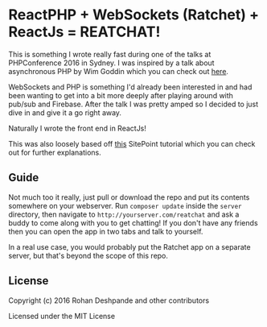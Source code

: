 # ReactPHP + WebSockets (Ratchet) + ReactJs = REATCHAT!

This is something I wrote really fast during one of the talks at PHPConference 2016 in Sydney. I was inspired by a talk about asynchronous PHP by Wim Goddin which you can check out [here](http://www.slideshare.net/wimg/the-promise-of-asynchronous-php-60943938).

WebSockets and PHP is something I'd already been interested in and had been wanting to get into a bit more deeply after playing around with pub/sub and Firebase. After the talk I was pretty amped so I decided to just dive in and give it a go right away. 

Naturally I wrote the front end in ReactJs!

This was also loosely based off [this](http://www.sitepoint.com/how-to-quickly-build-a-chat-app-with-ratchet/) SitePoint tutorial which you can check out for further explanations. 

## Guide

Not much too it really, just pull or download the repo and put its contents somewhere on your webserver. Run `composer update` inside the `server` directory, then navigate to `http://yourserver.com/reatchat` and ask a buddy to come along with you to get chatting! If you don't have any friends then you can open the app in two tabs and talk to yourself.

In a real use case, you would probably put the Ratchet app on a separate server, but that's beyond the scope of this repo. 

## License

Copyright (c) 2016 Rohan Deshpande and other contributors

Licensed under the MIT License
